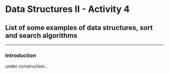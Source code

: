 # Data Structures II - Activity 4  

## List of some examples of data structures, sort and search algorithms   
---  

### Introduction   
under construction...